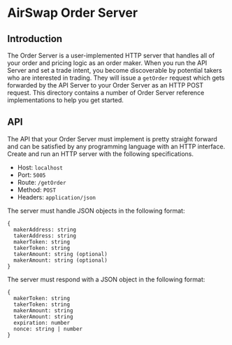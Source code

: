# AirSwap Order Server

## Introduction

The Order Server is a user-implemented HTTP server that handles all of your order and pricing logic as an order maker. When you run the API Server and set a trade intent, you become discoverable by potential takers who are interested in trading. They will issue a `getOrder` request which gets forwarded by the API Server to your Order Server as an HTTP POST request. This directory contains a number of Order Server reference implementations to help you get started.

## API

The API that your Order Server must implement is pretty straight forward and can be satisfied by any programming language with an HTTP interface. Create and run an HTTP server with the following specifications.

- Host: `localhost`
- Port: `5005`
- Route: `/getOrder`
- Method: `POST`
- Headers: `application/json`

The server must handle JSON objects in the following format:

```
{
  makerAddress: string
  takerAddress: string
  makerToken: string
  takerToken: string
  takerAmount: string (optional)
  makerAmount: string (optional)
}
```

The server must respond with a JSON object in the following format:

```
{
  makerToken: string
  takerToken: string
  makerAmount: string
  takerAmount: string
  expiration: number
  nonce: string | number
}
```